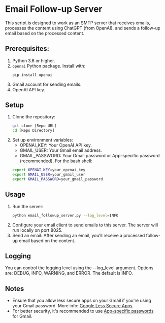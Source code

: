 # Email Follow-up Server

This script is designed to work as an SMTP server that receives emails, processes the content using ChatGPT (from OpenAI), and sends a follow-up email based on the processed content.

## Prerequisites:

1. Python 3.6 or higher.
2. `openai` Python package. Install with:
   ```bash
   pip install openai
3. Gmail account for sending emails.
4. OpenAI API key.   

## Setup

1. Clone the repository:
   ```bash
   git clone [Repo URL]
   cd [Repo Directory]
2. Set up environment variables:
   - OPENAI_KEY: Your OpenAI API key.
   - GMAIL_USER: Your Gmail email address.
   - GMAIL_PASSWORD: Your Gmail password or App-specific password (recommended).
For the bash shell:
   ```bash
   export OPENAI_KEY=your_openai_key
   export GMAIL_USER=your_gmail_user
   export GMAIL_PASSWORD=your_gmail_password   

## Usage

1. Run the server:
   ```bash
   python email_followup_server.py --log_level=INFO
2. Configure your email client to send emails to this server. The server will run locally on port 8025.
3. Send an email: After sending an email, you'll receive a processed follow-up email based on the content.

## Logging

You can control the logging level using the --log_level argument. Options are: DEBUG, INFO, WARNING, and ERROR. The default is INFO.

## Notes

- Ensure that you allow less secure apps on your Gmail if you're using your Gmail password. More info: [Google Less Secure Apps](https://support.google.com/accounts/answer/6010255?hl=en).
- For better security, it's recommended to use [App-specific passwords](https://support.google.com/accounts/answer/185833?hl=en) for Gmail.
